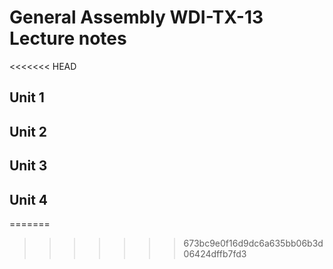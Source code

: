 # General Assembly WDI-TX-13 Lecture notes
<<<<<<< HEAD

## Unit 1

## Unit 2

## Unit 3

## Unit 4
=======
>>>>>>> 673bc9e0f16d9dc6a635bb06b3d06424dffb7fd3
